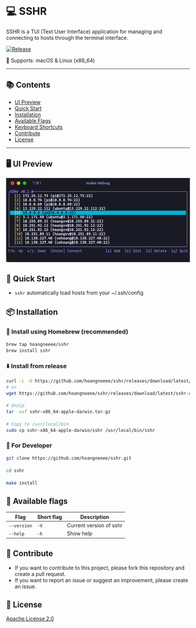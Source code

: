 # 💻 SSHR

SSHR is a TUI (Text User Interface) application for managing and connecting to hosts through the terminal interface.

[![Release](https://github.com/hoangneeee/sshr/actions/workflows/release.yml/badge.svg)](https://github.com/hoangneeee/sshr/actions/workflows/release.yml)

🎯 Supports: macOS & Linux (x86_64)

---

## 📚 Contents

- [UI Preview](#ui-preview)
- [Quick Start](#quick-start)
- [Installation](#installation)
- [Available Flags](#available-flags)
- [Keyboard Shortcuts](./docs/keyboard_shortcuts.md)
- [Contribute](#contribute)
- [License](#license)

---

## 🖥️ UI Preview

![image](./docs/preview_1.png)

## 🚀 Quick Start

- `sshr` automatically load hosts from your ~/.ssh/config

## 📦 Installation

### 🍺 Install using Homebrew (recommended)

```bash
brew tap hoangneeee/sshr
brew install sshr
```

### ⬇️ Install from release

```bash
curl -L -O https://github.com/hoangneeee/sshr/releases/download/latest/sshr-x86_64-apple-darwin.tar.gz
# or
wget https://github.com/hoangneeee/sshr/releases/download/latest/sshr-x86_64-apple-darwin.tar.gz

# Unzip
tar -xvf sshr-x86_64-apple-darwin.tar.gz

# Copy to /usr/local/bin
sudo cp sshr-x86_64-apple-darwin/sshr /usr/local/bin/sshr
```

### 🔨 For Developer

```bash
git clone https://github.com/hoangneeee/sshr.git

cd sshr

make install
```

## 📝 Available flags

| Flag        | Short flag | Description             |
| ----------- | ---------- | ----------------------- |
| `--version` | `-V`       | Current version of sshr |
| `--help`    | `-h`       | Show help               |

## 🤝 Contribute

- If you want to contribute to this project, please fork this repository and create a pull request.
- If you want to report an issue or suggest an improvement, please create an issue.


## 📝 License

[Apache License 2.0](./LICENSE)
